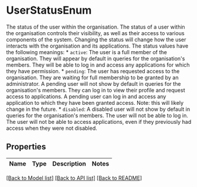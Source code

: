 # UserStatusEnum

The status of the user within the organisation. The status of a user within the organisation controls their visibility, as well as their access to various components of the system. Changing the status will change how the user interacts with the organisation and its applications. The status values have the following meanings:   * `active`: The user is a full member of the organisation. They will appear by default     in queries for the organisation's members. They will be able to log in and access     any applications for which they have permission.   * `pending`: The user has requested access to the organisation. They are waiting for     full membership to be granted by an administrator. A pending user will not show     by default in queries for the organisation's members. They can log in to view     their profile and request access to applications. A pending user can log in and     access any application to which they have been granted access. Note: this will     likely change in the future.   * `disabled`: A disabled user will not show by default in queries for the organisation's members.     The user will not be able to log in. The user will not be able to access applications, even if     they previously had access when they were not disabled. 
## Properties
Name | Type | Description | Notes
------------ | ------------- | ------------- | -------------

[[Back to Model list]](../README.md#documentation-for-models) [[Back to API list]](../README.md#documentation-for-api-endpoints) [[Back to README]](../README.md)


